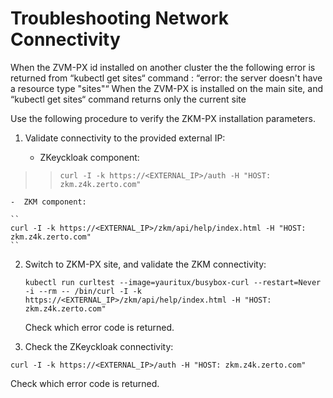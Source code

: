 # Troubleshooting Network Connectivity

When the ZVM-PX id installed on another cluster the the following error is returned from “kubectl get sites“ command :
“error: the server doesn't have a resource type "sites"“ 
When the ZVM-PX is installed on the main site, and “kubectl get sites“ command returns only the current site

Use the following procedure to verify the ZKM-PX installation parameters.

1.  Validate connectivity to the provided external IP:

    -  ZKeyckloak component:

>>``
>>curl -I -k https://<EXTERNAL_IP>/auth -H "HOST: zkm.z4k.zerto.com"
>>``

    -  ZKM component:

    ``
    curl -I -k https://<EXTERNAL_IP>/zkm/api/help/index.html -H "HOST: zkm.z4k.zerto.com"
    ``

2.  Switch to ZKM-PX site, and validate the ZKM connectivity:

    ``
    kubectl run curltest --image=yauritux/busybox-curl --restart=Never -i --rm -- /bin/curl -I -k https://<EXTERNAL_IP>/zkm/api/help/index.html -H "HOST:           zkm.z4k.zerto.com" 
    ``

    Check which error code is returned.

3. Check the ZKeyckloak connectivity:

``
curl -I -k https://<EXTERNAL_IP>/auth -H "HOST: zkm.z4k.zerto.com"
``

Check which error code is returned.


 

